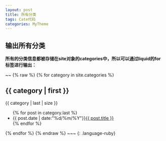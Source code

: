 ```yaml
---
layout: post
title: 所有分类
tags: Cate代码
categories: MyTheme
---
```


## 输出所有分类
**所有的分类信息都被存储在site对象的categories中，所以可以通过liquid的for标签进行输出：**


~~
{% raw %}
{% for category in site.categories %}
<h2>{{ category | first }}</h2>
</span>{{ category | last | size }}</span>
<ul class="arc-list">
    {% for post in category.last %}
        <li>{{ post.date | date:"%d/%m/%Y"}}<a href="{{ post.url }}">{{ post.title }}</a></li>
    {% endfor %}
</ul>
{% endfor %}
{% endraw %}
~~~
{: .language-ruby}



